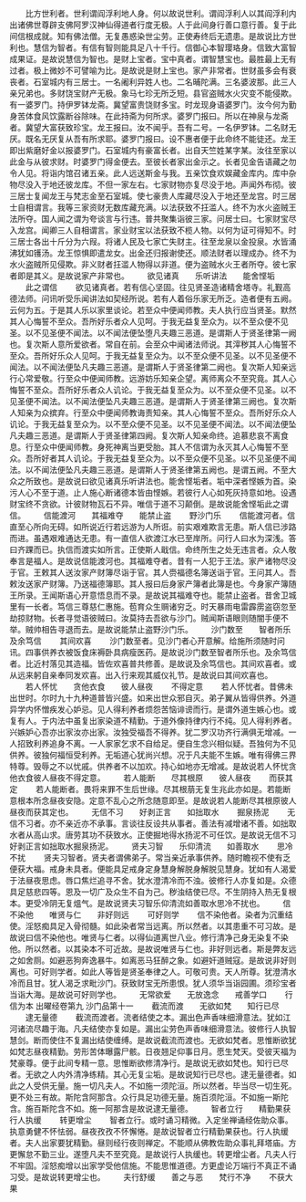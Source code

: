 <!-- { "loadSidebar": true } -->
　　比方世利者。世利谓阎浮利地人身。何以故说世利。谓阎浮利人以其阎浮利内出诸佛世尊辟支佛阿罗汉神仙得道者行度无极。人于此间身行善口意行善。复于此间信根成就。知有佛法僧。无复愚惑染世尘劳。正使寿终后无遗患。是故说比方世利也。慧信为智者。有信有智则能具足八十千行。信御心本智璎珞身。信致大富智成果证。是故说慧信为智也。是财上宝者。宝中真者。谓智慧宝也。最胜最上无有过者。极上微妙不可譬喻为比。是故说是财上宝也。家产非常者。世财虽多会有衰丧者。石室城内有三居士。一名阇利异姓人也。二名晡陀满。三名婆波那。此三人亲兄弟也。多财饶宝财产无极。象马七珍无所乏短。县官盗贼水火灾变不能侵欺。有一婆罗门。持伊罗钵龙斋。冀望富贵饶财多宝。时龙现身语婆罗门。汝今何为勤身苦体食风饮露断谷除味。在此持斋为何所求。婆罗门报曰。所以在神泉与龙斋者。冀望大富获致珍宝。龙王报曰。汝不闻乎。吾有二号。一名伊罗钵。二名财无厌。既名无厌复从吾有所求耶。婆罗门报曰。设不惠者便于此命终不能徒还。龙王即出紫磨好金以报婆罗门。石室城内有豪富长者。出自天竺姓某字某。汝往至家以此金与从彼求财。时婆罗门得金便去。至彼长者家出金示之。长者见金告语藏之勿令人见。将诣内馆召诸五亲。此人远送斯金与我。五亲饮食欢娱藏金库内。库中杂物尽没入于地还彼龙库。不但一家左右。七家财物亦复尽没于地。声闻外布彻。彼三居士复闻龙王与梵志金至石室城。使七豪贵人库藏尽没入于地还至龙宫。时三居士自相谓言。我等三家资财无数库藏充满。以法获致不抂滥人。终不为水火盗贼王法所夺。国人闻之谓为夸谈言与行违。普共聚集诣彼三家。问居士曰。七家财宝尽入龙宫。闻卿三人自相谓言。家业财宝以法获致不榄人物。以何为证可得知不。时三居士各出十斤分为六叚。将诸人民及七家亡失财主。往至龙泉以金投泉。水皆涌沸犹如镬汤。龙王惊惧即遣龙女。出金还归报谢使还。顺法财者以理成办。终不为水火盗贼所见侵欺。非义财者抂滥人物得以非道。便为盗贼水火王者所夺。彼七家者即是其义。是故说家产非常也。
　　欲见诸真　　乐听讲法　　能舍悭垢
　　此之谓信
　　欲见诸真者。若有信心坚固。往见贤圣造诸精舍塔寺。礼觐高德法师。问讯听受乐闻讲法如契经所说。若有人着俗乐家无所乏。造者便有五阙。云何为五。于是其人乐以家里谈论。若至众中便闻师教。夫人执行应当贤圣。默然其人心悔誓不至众。吾所好乐者众人见呵。于我无益复至众为。以不至众便不见圣。以不见圣便不闻法。以不闻法便坠堕凡夫趣三恶道。是谓斯人于贤圣律第一阙也。复次斯人意所爱欲者。常自在前。会至众中闻诸法师说。其滓秽其人心悔誓不至众。吾所好乐众人见呵。于我无益复至众为。以不至众便不见圣。以不见圣便不闻法。以不闻法便坠凡夫趣三恶道。是谓斯人于贤圣律第二阙也。复次斯人知亲远行心常爱敬。行至众中便闻师教。远游妨乐知亲企望。离师离众不至究竟。其人心悔誓不至众。吾所好乐者众人讥论。于我无益复至众为。以不至众便不见圣。以不见圣便不闻法。以不闻法便坠凡夫趣三恶道。是谓斯人于贤圣律第三阙也。复次斯人知亲为众摈弃。行至众中便闻师教诲责知亲。其人心悔誓不至众。吾所好乐众人讥论。于我无益复至众为。以不至众便不见圣。以不见圣便不闻法。以不闻法便坠凡夫趣三恶道。是谓斯人于贤圣律第四阙。复次斯人知亲命终。追慕悲哀不离食息。行至众中便闻师教。身死神离当更受胎。其人不信谓为永灭其人心悔誓不至众。吾所好者其人讥论。于我无益复至众为。以不至众便不见圣。以不见圣便不闻法。以不闻法便坠凡夫趣三恶道。是谓斯人于贤圣律第五阙也。是谓五阙。不至大众之所致也。是故说曰欲见诸真乐听讲法也。能舍悭垢者。垢中深者悭嫉为首。染污人心不至于道。止人施心断诸德本皆由悭嫉。若彼行人心如死灰持意如地。设遇财宝终不贪欲。计彼财物瓦石不异。唯信于道不习颠倒。是故说能舍悭垢此之谓信。
　　信能渡河　　其福难夺　　能禁止盗
　　野沙门乐
　　信能渡河者。信直至心所向无碍。如所说近行若远游为人所诳。前实艰难欺言无患。斯人信已涉路而进。虽遇艰难通达无患。有一直信人欲渡江水已至岸所。问行人曰水为深浅。答曰齐踝而已。执信而渡实如所言。正使斯人戢信。命终所生之处无违言者。众人敬奉言是福人。是故说信能渡河也。其福难夺者。昔有一人犯于王法。家产诸物尽没于官。王敕其人送汝家产财簿尽诣于官。其人赍福德名簿送诣于官。王问其人。吾敕汝送家产财簿。乃送福德簿耶。其人报曰后身家产簿者此簿是也。今身家产簿随王所录。王闻斯语心开意悟息而不录。是故说其福难夺也。能禁止盗者。昔舍卫城里有一长者。笃信三尊慈仁惠施。苞育众生赒诸穷乏。时天暴雨电雷霹雳盗窃忽至劫掠财物。长者寻觉语彼贼曰。汝莫持去吾欲与沙门。贼闻斯语眼则随闇手便不举。贼帅相告寻退而去。是故说能禁止盗野沙门乐。
　　沙门数至　　智者所乐　　及余笃信
　　其间欢喜
　　沙门数至者。见沙门者心开意解。给施所须随时问讯。四事供养衣被饭食床褥卧具病瘦医药。是故说沙门数至智者所乐也。及余笃信者。比近村落见其造福。皆佐欢喜普共修善。是故说及余笃信也。其间欢喜者。或从远来躬自亲奉同发欢喜。出入行来观其威仪礼节。是故说曰其间欢喜也。
　　若人怀忧　　贪他衣食　　彼人昼夜
　　不得定意
　　若人怀忧者。昔佛未出世时。尔时九十九种道普皆兴盛。如来出世众邪自灭。弟子翼从皆得供养。外道异学内怀憎疾发心妒忌。见人得利养者烦怨苦恼诽谤而行。是谓外道生嫉心也。或复有人。于内法中虽复出家染道不精勤。于道外像持律内行不纯。见人得利养者。兴嫉妒心吾亦出家汝亦出家。汝独受福吾不得养。犹二罗汉功齐行满俱无增减。一人招致利养追身不离。一人家家乞求不自给足。便自生念兴相似疑。吾独何为不见供养。彼独何福恒受利养。无垢道心犹尚兴想。况于凡夫能不生嫉。唯有得佛三界特尊。毁辱之不以忧戚。供养者不以加欢。持心如地亦无增减。是故说若人怀忧贪他衣食彼人昼夜不得定意。
　　若人能断　　尽其根原　　彼人昼夜
　　而获其定
　　若人能断者。畏将来罪不生后世缘。尽其根萠无复生兆此亦如是。若能断意根本所念昼夜安隐。定意不乱心之所念随意即至。是故说若人能断尽其根原彼人昼夜而获其定也。
　　无信不习　　好剥正言　　如拙取水
　　掘泉扬泥
　　无信不习者。亦不亲近亦不承事。言谈往反设共从事者。善法有减增诸不善。如拙取水者从高山求。唐劳其功不获致水。正使掘地得水扬泥不可任饮。是故说无信不习好剥正言如拙取水掘泉扬泥。
　　贤夫习智　　乐仰清流　　如善取水
　　思冷不扰
　　贤夫习智者。贤夫者谓佛弟子。常当亲近承事供养。随时瞻视不使有乏便获大福。戒身未具者。便能具足戒身定身慧身解脱身解脱见慧身。犹如有人渴爱于法昼夜思虑。唇口焦烂追寻不舍。犹水澄清冷而不浊。彼修行人亦复如是。众德具足慈悲四等。恩及一切广及众生不自为己。秽浊结使已尽。不生阴持入热无复根本。更受冷阴无复熅气。是故说贤夫习智乐仰清流如善取水思冷不扰也。
　　信不染他　　唯贤与仁　　非好则远
　　可好则学
　　信不染他者。染者为沉重结使。淫怒痴具足入骨彻髓。如此染者常当远离。所以然者。以其患重不可习故。是故说曰信不染他也。唯贤与仁者。以得仙道离世八业。修行清净己身无染复不染他。所以然者。以其染本不可近故。是故说唯贤与仁也。非好则远者。斯是弊友远之如舍厕。如避恶狗奔逸暴牛。如离恶马狂醉之象。如避奸道贼寇。是故说非好则离也。可好则学者。如此人等皆是贤圣奉律之人。可敬可贵。天人所尊。犹澄清水冷而且甘。犹人渴乏求毗沙门。获致财宝无所患恨。犹人须华当诣园圃。须珍宝者当诣大海。是故说可好则学也。
　　无常欲爱　　无放逸念　　戒善学口
　　行信为本
出曜经卷第九
沙门品第十一
　　截流而渡　　无欲如梵　　知行已尽
　　逮无量德
　　截流而渡者。流者结使之本。漏出色声香味细滑意法。犹如江河诸流尽趣于海。凡夫结使亦复如是。漏出尘劳色声香味细滑意法。彼修行人执智慧剑。断而使住不复漏出结使缠缚。是故说截流而渡也。无欲如梵者。思惟断欲犹如梵志昼夜精勤。劳形苦体曝露尸骸。日夜翘足仰事日月。愿生梵天。受彼天福为梵豪尊。便于此间专精一意。思惟断欲修清净行。是故说无欲如梵也。知行已尽者。无欲之人内外清净练精。其心无复尘垢。是故说知行已尽也。逮无量德者。如此之人受供无量。施一切凡夫人。不如施一须陀洹。所以然者。毕当尽一切生死。更不处三有故。斯陀含阿那含。众行具足功德无量。施百须陀洹。不如施一斯陀含。施百斯陀含不如。施一阿那含是故说逮无量德。
　　智者立行　　精勤果获　　行人执缓
　　转更增尘
　　智者立行。或时诵习精微。入定坐禅诵经佐助众事。执意勇健不怀怯弱。昼夜孜孜不怀懈惓。是故说智者立行精勤果获也。行人执缓者。夫人出家要犹精勤。昼则经行夜则禅定。不能顺从佛教佐助众事礼拜塔庙。方更懈怠不勤三业。遂堕凡夫不至究竟。是故说行人执缓也。转更增尘者。凡夫人行不牢固。淫怒痴增以出家学受他信施。不能思惟道德。方更虚论万端行不真正不诵习受。是故说转更增尘也。
　　夫行舒缓　　善之与恶　　梵行不净
　　不获大果
